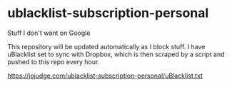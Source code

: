 # ublacklist-subscription-personal
Stuff I don't want on Google

This repository will be updated automatically as I block stuff. I have uBlacklist set to sync with Dropbox, which is then scraped by a script and pushed to this repo every hour.

<https://jojudge.com/ublacklist-subscription-personal/uBlacklist.txt>
